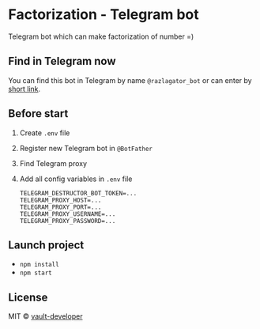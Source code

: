 # Factorization - Telegram bot

Telegram bot which can make factorization of number =)

## Find in Telegram now
You can find this bot in Telegram by name `@razlagator_bot` or can enter by [short link](https://tttttt.me/razlagator_bot).

## Before start

1. Create `.env` file
2. Register new Telegram bot in `@BotFather`
3. Find Telegram proxy
4. Add all config variables in `.env` file

    ```dotenv
    TELEGRAM_DESTRUCTOR_BOT_TOKEN=...
    TELEGRAM_PROXY_HOST=...
    TELEGRAM_PROXY_PORT=...
    TELEGRAM_PROXY_USERNAME=...
    TELEGRAM_PROXY_PASSWORD=...
    ```
## Launch project
- `npm install`
- `npm start`

## License
MIT © [vault-developer](https://github.com/vault-developer)
